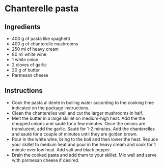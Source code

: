 # Chanterelle pasta


## Ingredients

- 400 g of pasta like spaghetti
- 400 g of chanterelle mushrooms
- 250 ml of heavy cream
- 80 ml white wine
- 1 white onion
- 2 cloves of garlic
- 20 g of butter
- Parmesan cheese


## Instructions

- Cook the pasta al dente in boiling water according to the cooking time indicated on the package instructions.
- Clean the chanterelles well and cut the larger mushrooms in half.
- Melt the butter in a large skillet on medium-high heat. Add the the chopped onions and sauté for a few minutes. Once the onions are translucent, add the garlic. Sauté for 1-2 minutes. Add the chanterelles and sauté for a couple of minutes until they are golden brown.
- Pour in the white wine, bring to the boil and then lower the heat. Reduce your skillet to medium heat and pour in the heavy cream and cook for 1 minute over low heat. Add salt and black pepper.
- Drain the cooked pasta and add them to your skillet. Mix well and serve with parmesan cheese if desired.
